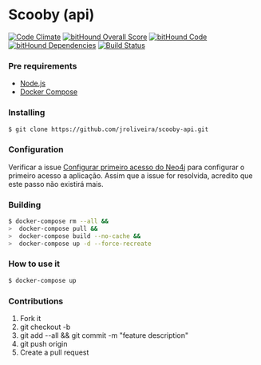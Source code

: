 # Scooby (api)

[![Code Climate](https://codeclimate.com/github/jroliveira/scooby-api/badges/gpa.svg)](https://codeclimate.com/github/jroliveira/scooby-api)
[![bitHound Overall Score](https://www.bithound.io/github/jroliveira/scooby-api/badges/score.svg)](https://www.bithound.io/github/jroliveira/scooby-api)
[![bitHound Code](https://www.bithound.io/github/jroliveira/scooby-api/badges/code.svg)](https://www.bithound.io/github/jroliveira/scooby-api)
[![bitHound Dependencies](https://www.bithound.io/github/jroliveira/scooby-api/badges/dependencies.svg)](https://www.bithound.io/github/jroliveira/scooby-api/master/dependencies/npm)
[![Build Status](https://travis-ci.org/jroliveira/scooby-api.svg?branch=master)](https://travis-ci.org/jroliveira/scooby-api)

### Pre requirements

* [Node.js](https://nodejs.org/en/)
* [Docker Compose](https://docs.docker.com/compose/install/)

### Installing

``` bash
$ git clone https://github.com/jroliveira/scooby-api.git
```

### Configuration

Verificar a issue [Configurar primeiro acesso do Neo4j](https://github.com/jroliveira/scooby-api/issues/1) para configurar o primeiro acesso a aplicação.
Assim que a issue for resolvida, acredito que este passo não existirá mais.

### Building

``` bash
$ docker-compose rm --all &&
>  docker-compose pull &&
>  docker-compose build --no-cache &&
>  docker-compose up -d --force-recreate
```

### How to use it

``` bash
$ docker-compose up
```

### Contributions

1. Fork it
2. git checkout -b <branch-name>
3. git add --all && git commit -m "feature description"
4. git push origin <branch-name>
5. Create a pull request
